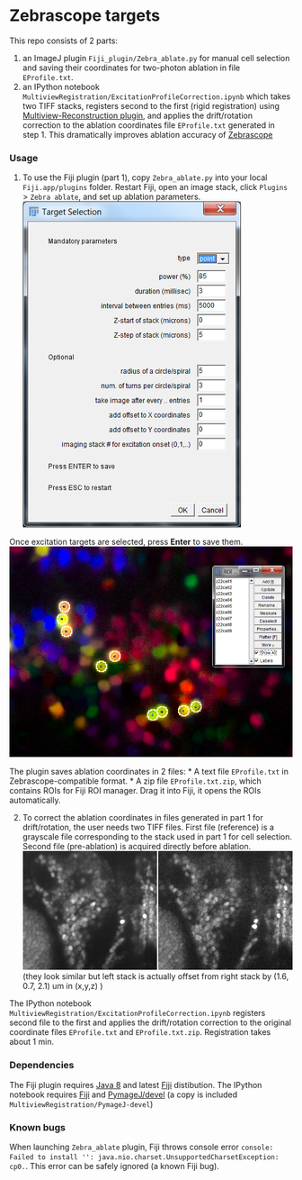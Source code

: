 # Zebrascope targets
This repo consists of 2 parts:
1. an ImageJ plugin `Fiji_plugin/Zebra_ablate.py` for manual cell selection and saving their coordinates for two-photon ablation in file `EProfile.txt`.
2. an IPython notebook `MultiviewRegistration/ExcitationProfileCorrection.ipynb` which takes two TIFF stacks, registers second to the first (rigid registration) using [Multiview-Reconstruction plugin](https://imagej.net/Multiview-Reconstruction), and applies the drift/rotation correction to the ablation coordinates file `EProfile.txt` generated in step 1. This dramatically improves ablation accuracy of [Zebrascope](https://www.nature.com/nmeth/journal/v11/n9/full/nmeth.3040.html)

### Usage 
1. To use the Fiji plugin (part 1), copy `Zebra_ablate.py` into your local `Fiji.app/plugins` folder. Restart Fiji, open an image stack, click `Plugins` > `Zebra ablate`, 
and set up ablation parameters. 
![Plugin GUI](/Fiji_plugin/GUI_screenshot.png "GUI_screenshot.png")

Once excitation targets are selected, press **Enter** to save them.
![ROI_screenshot](/Fiji_plugin/ROI_screenshot1.png "ROI_screenshot.png")

The plugin saves ablation coordinates in 2 files: 
    * A text file `EProfile.txt` in Zebrascope-compatible format.
    * A zip file `EProfile.txt.zip`, which contains ROIs for Fiji ROI manager. Drag it into Fiji, it opens the ROIs automatically.

2. To correct the ablation coordinates in files generated in part 1 for drift/rotation, the user needs two TIFF files. First file (reference) is a grayscale file corresponding to the stack used in part 1 for cell selection. Second file (pre-ablation) is acquired directly before ablation. 
![Stack0 and Stack1](/Fiji_plugin/Stack0_Stack1.png "Stack0_Stack1.png")
(they look similar but left stack is actually offset from right stack by (1.6, 0.7, 2.1) um in (x,y,z) )

The IPython notebook `MultiviewRegistration/ExcitationProfileCorrection.ipynb` registers second file to the first and applies the drift/rotation correction to the original coordinate files `EProfile.txt` and `EProfile.txt.zip`. Registration takes about 1 min.

### Dependencies
The Fiji plugin requires [Java 8](https://java.com/en/) and latest [Fiji](https://fiji.sc/#download) distibution.
The IPython notebook requires [Fiji](https://fiji.sc/#download) and [PymageJ/devel](https://github.com/Jhsmit/PymageJ/tree/devel) (a copy is included `MultiviewRegistration/PymageJ-devel`)

### Known bugs
When launching `Zebra_ablate` plugin, Fiji throws console error  `console: Failed to install '': java.nio.charset.UnsupportedCharsetException: cp0.`. This error can be safely ignored (a known Fiji bug).